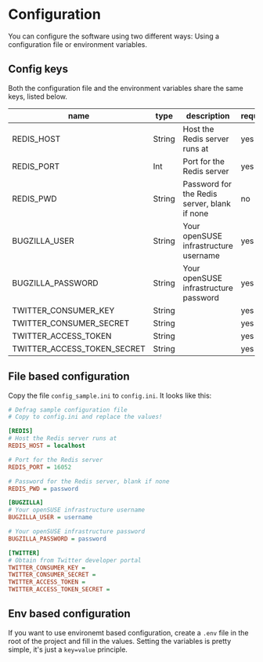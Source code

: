 # Configuration
You can configure the software using two different ways: Using a configuration file or
environment variables. 

## Config keys
Both the configuration file and the environment variables share the same keys, listed below.

|name	|type	|description	|required	|
 --- | --- | --- | ---
|REDIS_HOST	|String	|Host the Redis server runs at	|yes	|
|REDIS_PORT	|Int	|Port for the Redis server	|yes	|
|REDIS_PWD	|String	|Password for the Redis server, blank if none	|no	|
|BUGZILLA_USER	|String	|Your openSUSE infrastructure username|yes	|
|BUGZILLA_PASSWORD	|String	|Your openSUSE infrastructure password	|yes|
|TWITTER_CONSUMER_KEY	|String				||yes	|
|TWITTER_CONSUMER_SECRET|String				||yes	|
|TWITTER_ACCESS_TOKEN	|String 			||yes	|
|TWITTER_ACCESS_TOKEN_SECRET	|String			||yes 	|

## File based configuration
Copy the file `config_sample.ini` to `config.ini`. It looks like this:

```ini
# Defrag sample configuration file
# Copy to config.ini and replace the values!

[REDIS]
# Host the Redis server runs at
REDIS_HOST = localhost

# Port for the Redis server
REDIS_PORT = 16052

# Password for the Redis server, blank if none
REDIS_PWD = password

[BUGZILLA]
# Your openSUSE infrastructure username
BUGZILLA_USER = username

# Your openSUSE infrastructure password
BUGZILLA_PASSWORD = password

[TWITTER]
# Obtain from Twitter developer portal
TWITTER_CONSUMER_KEY =
TWITTER_CONSUMER_SECRET =
TWITTER_ACCESS_TOKEN =
TWITTER_ACCESS_TOKEN_SECRET = 
```

## Env based configuration
If you want to use environemt based configuration, create a `.env` file in the root of the project and fill in the values.
Setting the variables is pretty simple, it's just a `key=value` principle.

